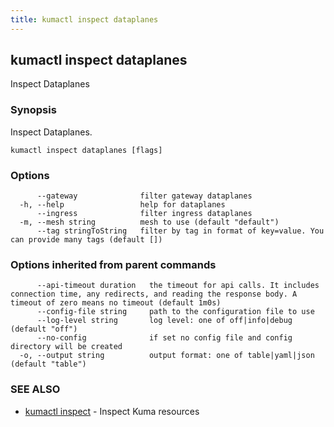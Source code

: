 ```yaml
---
title: kumactl inspect dataplanes
---
```

## kumactl inspect dataplanes

Inspect Dataplanes

### Synopsis

Inspect Dataplanes.

```
kumactl inspect dataplanes [flags]
```

### Options

```
      --gateway              filter gateway dataplanes
  -h, --help                 help for dataplanes
      --ingress              filter ingress dataplanes
  -m, --mesh string          mesh to use (default "default")
      --tag stringToString   filter by tag in format of key=value. You can provide many tags (default [])
```

### Options inherited from parent commands

```
      --api-timeout duration   the timeout for api calls. It includes connection time, any redirects, and reading the response body. A timeout of zero means no timeout (default 1m0s)
      --config-file string     path to the configuration file to use
      --log-level string       log level: one of off|info|debug (default "off")
      --no-config              if set no config file and config directory will be created
  -o, --output string          output format: one of table|yaml|json (default "table")
```

### SEE ALSO

* [kumactl inspect](kumactl_inspect)	 - Inspect Kuma resources

